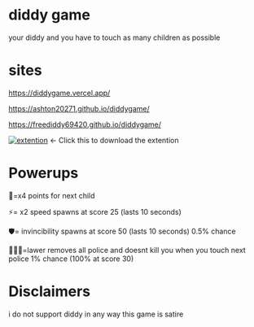 # diddy game
your diddy and you have to touch as many children as possible

# sites
https://diddygame.vercel.app/

https://ashton20271.github.io/diddygame/

https://freediddy69420.github.io/diddygame/

[![extention](https://img.shields.io/github/downloads/Ashton20271/diddygame/total.svg)](https://github.com/Ashton20271/diddygame/releases/latest) <- Click this to download the extention
# Powerups
🍼=x4 points for next child

⚡= x2 speed spawns at score 25 (lasts 10 seconds)

🛡️= invincibility spawns at score 50 (lasts 10 seconds) 0.5% chance

🧑🏻‍⚖️=lawer removes all police and doesnt kill you when you touch next police 1% chance (100% at score 30)
# Disclaimers 
i do not support diddy in any way this game is satire
